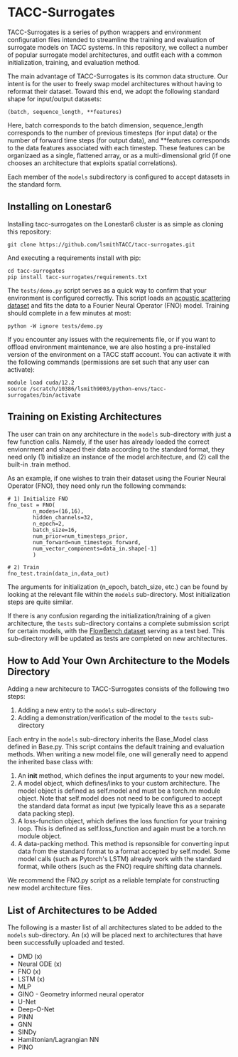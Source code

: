 # TACC-Surrogates

TACC-Surrogates is a series of python wrappers and environment configuration files intended to streamline the training and evaluation of surrogate models on TACC systems. In this repository, we collect a number of popular surrogate model architectures, and outfit each with a common initialization, training, and evaluation method.

The main advantage of TACC-Surrogates is its common data structure. Our intent is for the user
to freely swap model architectures without having to reformat their dataset. Toward this end, we adopt the following standard shape for input/output datasets:
```
(batch, sequence_length, **features)
```
Here, batch corresponds to the batch dimension, sequence_length corresponds to the number
of previous timesteps (for input data) or the number of forward time steps (for output data),
and **features corresponds to the data features associated with each timestep. 
These features can be organizaed as a single, flattened array, or as 
a multi-dimensional grid (if one chooses an architecture that exploits spatial correlations). 

Each member of the ```models``` subdirectory is configured to accept datasets in the standard form. 


## Installing on Lonestar6

Installing tacc-surrogates on the Lonestar6 cluster is as simple as cloning this repository:
```
git clone https://github.com/lsmithTACC/tacc-surrogates.git
```

And executing a requirements install with pip:
```
cd tacc-surrogates
pip install tacc-surrogates/requirements.txt
```
The ```tests/demo.py``` script serves as a quick way to confirm that your environment is configured correctly. This script loads 
an [acoustic scattering dataset](https://polymathic-ai.org/the_well/datasets/helmholtz_staircase/) and fits the data to a Fourier Neural Operator (FNO) model. Training should complete in a few minutes at most:
```
python -W ignore tests/demo.py 
```

If you encounter any issues with the requirements file, or if you want to offload environment maintenance, we are also hosting a pre-installed version of the environment on a TACC staff account. You can activate it with the following commands (permissions are set such that any user can activate):
```
module load cuda/12.2
source /scratch/10386/lsmith9003/python-envs/tacc-surrogates/bin/activate
```

## Training on Existing Architectures

The user can train on any architecture in the ```models``` sub-directory with just a few function calls. Namely, if the user has already loaded the correct envionrment and shaped their data according to the standard format, they need only (1) initialize an instance of the model architecture, and (2) call the built-in .train method. 

As an example, if one wishes to train their dataset using the Fourier Neural Operator (FNO), 
they need only run the following commands:

```
# 1) Initialize FNO
fno_test = FNO(
        n_modes=(16,16),
        hidden_channels=32,
        n_epoch=2,
        batch_size=16,
        num_prior=num_timesteps_prior,
        num_forward=num_timesteps_forward,
        num_vector_components=data_in.shape[-1]
        )

# 2) Train
fno_test.train(data_in,data_out)
```

The arguments for initialization (n_epoch, batch_size, etc.) can be found by looking at the relevant file within the ```models``` sub-directory. Most initialization steps are quite similar.

If there is any confusion regarding the initialization/training of a given architecture, the ```tests``` sub-directory contains a complete submission script for certain models, with the [FlowBench dataset](https://baskargroup.bitbucket.io/) serving as a test bed. This sub-directory will be updated as tests are completed on new architectures.


## How to Add Your Own Architecture to the Models Directory

Adding a new architecure to TACC-Surrogates consists of the following two steps:

1) Adding a new entry to the ```models``` sub-directory
2) Adding a demonstration/verification of the model to the ```tests``` sub-directory

Each entry in the ```models``` sub-directory inherits the Base_Model class defined in Base.py. This script contains the default training and evaluation methods. When writing a new model file, one will generally need to append the inherited base class with:

1) An __init__ method, which defines the input arguments to your new model.
2) A model object, which defines/links to your custom architecture. The model object is defined as self.model and must be a torch.nn module object. Note that self.model does not need to be configured to accept the standard data format as input (we typically leave this as a separate data packing step).
3) A loss-function object, which defines the loss function for your training loop. This is defined as self.loss_function and again must be a torch.nn module object.
4) A data-packing method. This method is repsonsible for converting input data from the standard format to a format accepted by self.model. Some model calls (such as Pytorch's LSTM) already work with the standard format, while others (such as the FNO) require shifting data channels.

We recommend the FNO.py script as a reliable template for constructing new model architecture files.


## List of Architectures to be Added

The following is a master list of all architectures slated to be added to the ```models``` sub-directory. An (x) will be placed next to architectures that have been successfully uploaded and tested.

- DMD (x)
- Neural ODE (x) 
- FNO (x)
- LSTM (x)
- MLP
- GINO - Geometry informed neural operator
- U-Net
- Deep-O-Net
- PINN
- GNN
- SINDy 
- Hamiltonian/Lagrangian NN
- PINO 
